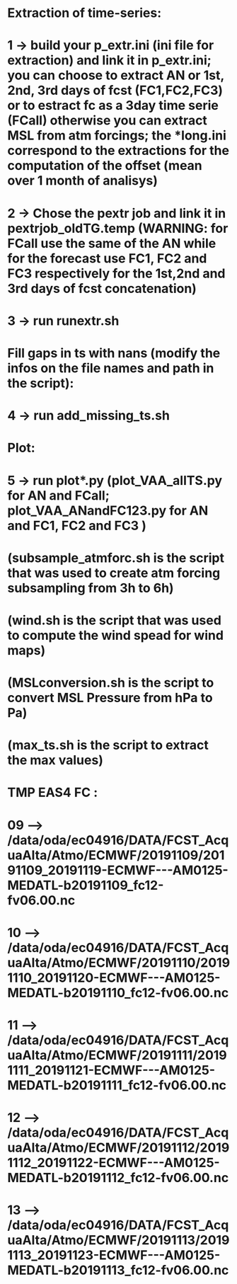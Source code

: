 ###
# Extraction of time-series:
# 1 -> build your p_extr.ini (ini file for extraction) and link it in p_extr.ini; you can choose to extract AN or 1st, 2nd, 3rd days of fcst (FC1,FC2,FC3) or to estract fc as a 3day time serie (FCall) otherwise you can extract MSL from atm forcings; the *long.ini correspond to the extractions for the computation of the offset (mean over 1 month of analisys)   
# 2 -> Chose the pextr job and link it in pextrjob_oldTG.temp (WARNING: for FCall use the same of the AN while for the forecast use FC1, FC2 and FC3 respectively for the 1st,2nd and 3rd days of fcst concatenation)
# 3 -> run runextr.sh
# 
# Fill gaps in ts with nans (modify the infos on the file names and path in the script):
# 4 -> run add_missing_ts.sh
# 
# Plot:
# 5 -> run plot*.py (plot_VAA_allTS.py for AN and FCall; plot_VAA_ANandFC123.py for AN and FC1, FC2 and FC3  )
#
# (subsample_atmforc.sh is the script that was used to create atm forcing subsampling from 3h to 6h)
# (wind.sh is the script that was used to compute the wind spead for wind maps)
# (MSLconversion.sh is the script to convert MSL Pressure from hPa to Pa)
# (max_ts.sh is the script to extract the max values)

# TMP EAS4 FC :
# 09 --> /data/oda/ec04916/DATA/FCST_AcquaAlta/Atmo/ECMWF/20191109/20191109_20191119-ECMWF---AM0125-MEDATL-b20191109_fc12-fv06.00.nc
# 10 --> /data/oda/ec04916/DATA/FCST_AcquaAlta/Atmo/ECMWF/20191110/20191110_20191120-ECMWF---AM0125-MEDATL-b20191110_fc12-fv06.00.nc
# 11 --> /data/oda/ec04916/DATA/FCST_AcquaAlta/Atmo/ECMWF/20191111/20191111_20191121-ECMWF---AM0125-MEDATL-b20191111_fc12-fv06.00.nc
# 12 --> /data/oda/ec04916/DATA/FCST_AcquaAlta/Atmo/ECMWF/20191112/20191112_20191122-ECMWF---AM0125-MEDATL-b20191112_fc12-fv06.00.nc
# 13 --> /data/oda/ec04916/DATA/FCST_AcquaAlta/Atmo/ECMWF/20191113/20191113_20191123-ECMWF---AM0125-MEDATL-b20191113_fc12-fv06.00.nc


